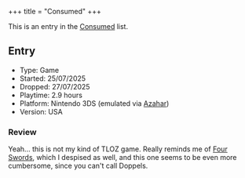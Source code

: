 +++
title = "Consumed"
+++

This is an entry in the [Consumed](@/notes/Consumption/Consumed.md) list.

## Entry

- Type: Game
- Started: 25/07/2025
- Dropped: 27/07/2025
- Playtime: 2.9 hours
- Platform: Nintendo 3DS (emulated via [Azahar](@/notes/Azahar.md))
- Version: USA

### Review

Yeah... this is not my kind of TLOZ game. Really reminds me of [Four Swords](@/notes/The_Legend_of_Zelda_Four_Swords_Anniversary_Edition/_index.md), which I despised as well, and this one seems to be even more cumbersome, since you can't call Doppels.
